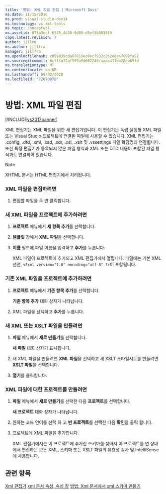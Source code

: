 ```yaml
---
title: '방법: XML 파일 편집 | Microsoft Docs'
ms.date: 11/15/2016
ms.prod: visual-studio-dev14
ms.technology: vs-xml-tools
ms.topic: conceptual
ms.assetid: 07fa3ecf-6345-4d30-9d85-d5ef5b083319
caps.latest.revision: 7
author: jillre
ms.author: jillfra
manager: jillfra
ms.openlocfilehash: c099839cda87819ec0ec7932c2b2e6aa7698fa52
ms.sourcegitcommit: 6cfffa72af599a9d667249caaaa411bb28ea69fd
ms.translationtype: MT
ms.contentlocale: ko-KR
ms.lasthandoff: 09/02/2020
ms.locfileid: "72670878"
---
```

# <a name="how-to-edit-xml-files"></a>방법: XML 파일 편집
[!INCLUDE[vs2017banner](../includes/vs2017banner.md)]

XML 편집기는 XML 파일을 위한 새 편집기입니다. 이 편집기는 독립 실행형 XML 파일 또는 Visual Studio 프로젝트에 연결된 파일에 사용할 수 있습니다. XML 편집기는 .config, .dtd, .xml, .xsd, .xdr, .xsl, .xslt 및 .vssettings 파일 확장명과 연결됩니다. 또한 특정 편집기가 등록되지 않은 파일 형식과 XML 또는 DTD 내용이 포함된 파일 형식과도 연결되어 있습니다.

> [!NOTE]
> XHTML 문서는 HTML 편집기에서 처리됩니다.

### <a name="to-edit-an-xml-file"></a>XML 파일을 편집하려면

1. 편집할 파일을 두 번 클릭합니다.

### <a name="to-add-a-new-xml-file-to-a-project"></a>새 XML 파일을 프로젝트에 추가하려면

1. **프로젝트** 메뉴에서 **새 항목 추가**를 선택합니다.

2. **템플릿** 창에서 **XML 파일**을 선택합니다.

3. **이름** 필드에 파일 이름을 입력하고 **추가**를 누릅니다.

     XML 파일이 프로젝트에 추가되고 XML 편집기에서 열립니다. 파일에는 기본 XML 선언, `<?xml version="1.0" encoding="utf-8" ?>`이 포함됩니다.

### <a name="to-add-an-existing-xml-file-to-a-project"></a>기존 XML 파일을 프로젝트에 추가하려면

1. **프로젝트** 메뉴에서 **기존 항목 추가**를 선택합니다.

     **기존 항목 추가** 대화 상자가 나타납니다.

2. XML 파일을 선택하고 **추가**를 누릅니다.

### <a name="to-create-a-new-xml-or-xslt-file"></a>새 XML 또는 XSLT 파일을 만들려면

1. **파일** 메뉴에서 **새로 만들기**를 선택합니다.

     **새 파일** 대화 상자가 표시됩니다.

2. 새 XML 파일을 만들려면 **XML 파일**을 선택하고 새 XSLT 스타일시트를 만들려면 **XSLT 파일**을 선택합니다.

3. **열기**를 클릭합니다.

### <a name="to-create-a-project-for-xml-files"></a>XML 파일에 대한 프로젝트를 만들려면

1. **파일** 메뉴에서 **새로 만들기**를 선택한 다음 **프로젝트**를 선택합니다.

     **새 프로젝트** 대화 상자가 나타납니다.

2. 원하는 코드 언어를 선택 하 고 **빈 프로젝트**를 선택한 다음 **확인**을 클릭 합니다.

3. 프로젝트에 XML 파일을 추가합니다.

     XML 편집기에서는 이 프로젝트에 추가한 스키마를 찾아서 이 프로젝트를 연 상태에서 편집하는 모든 XML, 스키마 또는 XSLT 파일의 유효성 검사 및 IntelliSense에 사용합니다.

## <a name="see-also"></a>관련 항목
 [Xml 편집기](../xml-tools/xml-editor.md) [xml 문서 속성, 속성 창](../xml-tools/xml-document-properties-properties-window.md) [방법: Xml 문서에서 xml 스키마 만들기](../xml-tools/how-to-create-an-xml-schema-from-an-xml-document.md)
